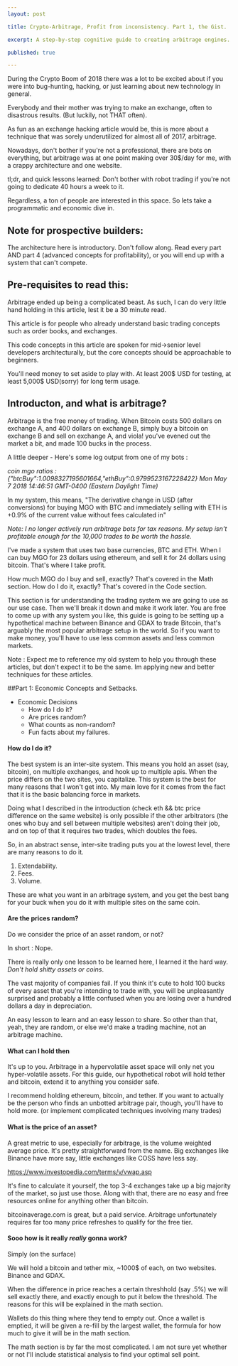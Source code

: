 ```yaml
---
layout: post

title: Crypto-Arbitrage, Profit from inconsistency. Part 1, the Gist.

excerpt: A step-by-step cognitive guide to creating arbitrage engines.

published: true

---
```



During the Crypto Boom of 2018 there was a lot to be excited about if you were into bug-hunting, hacking, or just learning about new technology in general.

Everybody and their mother was trying to make an exchange, often to disastrous results. (But luckily, not THAT often).

As fun as an exchange hacking article would be, this is more about a technique that was sorely underutilized for almost all of 2017, arbitrage.

Nowadays, don't bother if you're not a professional, there are bots on everything, but arbitrage was at one point making over 30$/day for me, with a crappy architecture and one website.

tl;dr, and quick lessons learned: Don't bother with robot trading if you're not going to dedicate 40 hours a week to it.

Regardless, a ton of people are interested in this space. So lets take a programmatic and economic dive in.

## Note for prospective builders:
The architecture here is introductory. Don't follow along. Read every part AND part 4 (advanced concepts for profitability), or you will end up with a system that can't compete.

## Pre-requisites to read this:
Arbitrage ended up being a complicated beast. As such, I can do very little hand holding in this article, lest it be a 30 minute read.

This article is for people who already understand basic trading concepts such as order books, and exchanges.

This code concepts in this article are spoken for mid->senior level developers architecturally, but the core concepts should be approachable to beginners.

You'll need money to set aside to play with. At least 200$ USD for testing, at least 5,000$ USD(sorry) for long term usage.

## Introducton, and what is arbitrage?
Arbitrage is the free money of trading. When Bitcoin costs 500 dollars on exchange A, and 400 dollars on exchange B, simply buy a bitcoin on exchange B and sell on exchange A, and viola! you've evened out the market a bit, and made 100 bucks in the process.

A little deeper - Here's some log output from one of my bots :

*coin mgo ratios : {"btcBuy":1.0098327195601664,"ethBuy":0.9799523167228422} Mon May 7 2018 14:46:51 GMT-0400 (Eastern Daylight Time)*

In my system, this means, "The derivative change in USD (after conversions) for buying MGO with BTC and immediately selling with ETH is +0.9% of the current value without fees calculated in"

*Note: I no longer actively run arbitrage bots for tax reasons. My setup isn't profitable enough for the 10,000 trades to be worth the hassle.*

I've made a system that uses two base currencies, BTC and ETH. When I can buy MGO for 23 dollars using ethereum, and sell it for 24 dollars using bitcoin. That's where I take profit.

How much MGO do I buy and sell, exactly? That's covered in the Math section.
How do I do it, exactly? That's covered in the Code section.

This section is for understanding the trading system we are going to use as our use case. Then we'll break it down and make it work later.
You are free to come up with any system you like, this guide is going to be setting up a hypothetical machine between Binance and GDAX to trade Bitcoin, that's arguably the most popular arbitrage setup in the world. So if you want to make money, you'll have to use less common assets and less common markets.

Note : Expect me to reference my old system to help you through these articles, but don't expect it to be the same. Im applying new and better techniques for these articles.

##Part 1: Economic Concepts and Setbacks.

* Economic Decisions
    * How do I do it?
    * Are prices random?
    * What counts as non-random?
    * Fun facts about my failures.


#### How do I do it?

The best system is an inter-site system. This means you hold an asset (say, bitcoin), on multiple exchanges, and hook up to multiple apis. When the price differs on the two sites, you capitalize.
This system is the best for many reasons that I won't get into. My main love for it comes from the fact that it is the basic balancing force in markets.

Doing what I described in the introduction (check eth && btc price difference on the same website) is only possible if the other arbitrators (the ones who buy and sell between multiple websites) aren't doing their job, and on top of that it requires two trades, which doubles the fees.

So, in an abstract sense, inter-site trading puts you at the lowest level, there are many reasons to do it.

1. Extendability.
2. Fees.
3. Volume.

These are what you want in an arbitrage system, and you get the best bang for your buck when you do it with multiple sites on the same coin.

#### Are the prices random?

Do we consider the price of an asset random, or not?

In short : Nope.

There is really only one lesson to be learned here, I learned it the hard way. *Don't hold shitty assets or coins*.

The vast majority of companies fail. If you think it's cute to hold 100 bucks of every asset that you're intending to trade with, you will be unpleasantly surprised and probably a little confused when you are losing over a hundred dollars a day in depreciation.

An easy lesson to learn and an easy lesson to share. So other than that, yeah, they are random, or else we'd make a trading machine, not an arbitrage machine.

#### What can I hold then

It's up to you. Arbitrage in a hypervolatile asset space will only net you hyper-volatile assets. For this guide, our hypothetical robot will hold tether and bitcoin, extend it to anything you consider safe.

I recommend holding ethereum, bitcoin, and tether. If you want to actually be the person who finds an unbotted arbitrage pair, though, you'll have to hold more. (or implement complicated techniques involving many trades)

#### What is the price of an asset?

A great metric to use, especially for arbitrage, is the volume weighted average price. It's pretty straightforward from the name.
Big exchanges like Binance have more say, little exchanges like COSS have less say.

https://www.investopedia.com/terms/v/vwap.asp

It's fine to calculate it yourself, the top 3-4 exchanges take up a big majority of the market, so just use those. Along with that, there are no easy and free resources online for anything other than bitcoin.

bitcoinaverage.com is great, but a paid service. Arbitrage unfortunately requires far too many price refreshes to qualify for the free tier.

#### Sooo how is it really *really* gonna work?

Simply (on the surface)

We will hold a bitcoin and tether mix, ~1000$ of each, on two websites. Binance and GDAX.

When the difference in price reaches a certain threshhold (say .5%) we will sell exactly there, and exactly enough to put it below the threshold. The reasons for this will be explained in the math section.

Wallets do this thing where they tend to empty out. Once a wallet is emptied, it will be given a re-fill by the largest wallet, the formula for how much to give it will be in the math section.

The math section is by far the most complicated. I am not sure yet whether or not I'll include statistical analysis to find your optimal sell point.